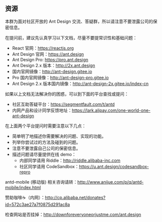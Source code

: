 ## 资源

本群为面对社区开放的 Ant Design 交流、答疑群，所以请注意不要泄露公司的保密信息。

在提问前，建议先认真学习以下文档，尽量不要提常识性和基础问题：

* React 官网：https://reactjs.org
* Ant Design 官网：https://ant.design
* Ant Design Pro: https://pro.ant.design
* Ant Design 2.x 版本：http://2x.ant.design
* 国内官网镜像：http://ant-design.gitee.io
* Pro 国内官网镜像：http://ant-design-pro.gitee.io
* Ant Design 2.x 版本国内镜像：http://ant-design-2x.gitee.io/index-cn

如果以上文档无法解决你的困惑，可以到下面的平台查找或提问：
* 社区互助答疑平台：https://segmentfault.com/t/antd
* 内网产品和设计同学反馈地址：https://lark.alipay.com/one-world-one-ant-design

在上面两个平台提问时需要注意以下几点：
* 简单明了地描述你需要解决的问题、实现的功能。
* 列举你尝试过的方法及碰到的问题。
* 注意不要泄露自己公司的保密信息。
* 描述问题请尽量提供在线 demo：
  * 内部同学请用 Riddle：http://riddle.alibaba-inc.com
  * 社区同学请用 CodeSandbox：https://u.ant.design/codesandbox-repro

antd-mobile (移动版) 相关咨询请转：http://www.anijue.com/p/q/antd-mobile/index.html

赞助咖啡☕️（内网）：http://cp.alibaba.net/donates?id=572c3ae27a7f0875d291ac8a

检查网站是否挂掉：http://downforeveryoneorjustme.com/ant.design